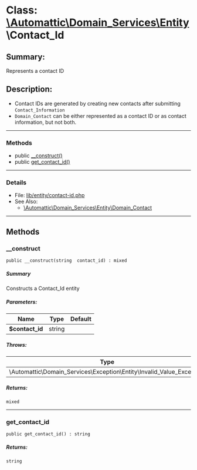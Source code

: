 # Class: [\Automattic](../namespaces/automattic.md)[\Domain_Services](../namespaces/automattic-domain-services.md)[\Entity](../namespaces/automattic-domain-services-entity.md)\Contact_Id

## Summary:

Represents a contact ID

## Description:

- Contact IDs are generated by creating new contacts after submitting `Contact_Information`
- `Domain_Contact` can be either represented as a contact ID or as contact information, but not both.


---

### Methods

* public [__construct()](#method___construct)
* public [get_contact_id()](#method_get_contact_id)

---

### Details

* File: [lib/entity/contact-id.php](../../lib/entity/contact-id.php)
* See Also:
  * [\Automattic\Domain_Services\Entity\Domain_Contact](../classes/Automattic-Domain-Services-Entity-Domain-Contact.md)

---

## Methods

<a id="method___construct"></a>
### __construct

```
public __construct(string  contact_id) : mixed
```

##### Summary

Constructs a Contact_Id entity

##### Parameters:

| Name | Type | Default |
|------|------|---------|
| **$contact_id** | string |  |

##### Throws:

| Type | Description |
|------|-------------|
| \Automattic\Domain_Services\Exception\Entity\Invalid_Value_Exception |  |

##### Returns:

```
mixed
```

---

<a id="method_get_contact_id"></a>
### get_contact_id

```
public get_contact_id() : string
```

##### Returns:

```
string
```
